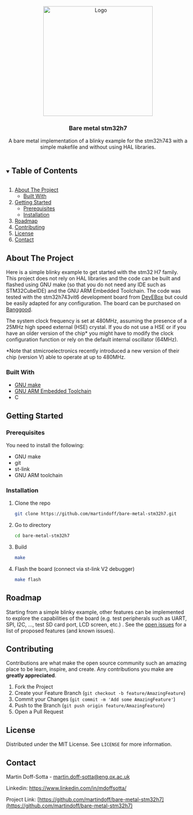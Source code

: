 <!-- PROJECT LOGO -->
<br />
<p align="center">
   <img src="https://github.com/mcauser/MCUDEV_DEVEBOX_H7XX_M/blob/master/docs/STM32H7XX_M.jpg" alt="Logo" width="300" height="300">

  <h3 align="center">Bare metal stm32h7</h3>

  <p align="center">
    A bare metal implementation of a blinky example for the stm32h743 with a simple makefile and without using HAL libraries. 
    <br />
    
  </p>
  
  
</p>



<!-- TABLE OF CONTENTS -->
<details open="open">
  <summary><h2 style="display: inline-block">Table of Contents</h2></summary>
  <ol>
    <li>
      <a href="#about-the-project">About The Project</a>
      <ul>
        <li><a href="#built-with">Built With</a></li>
      </ul>
    </li>
    <li>
      <a href="#getting-started">Getting Started</a>
      <ul>
        <li><a href="#prerequisites">Prerequisites</a></li>
        <li><a href="#installation">Installation</a></li>
      </ul>
    </li>
    <li><a href="#roadmap">Roadmap</a></li>
    <li><a href="#contributing">Contributing</a></li>
    <li><a href="#license">License</a></li>
    <li><a href="#contact">Contact</a></li>
  </ol>
</details>



<!-- ABOUT THE PROJECT -->
## About The Project

Here is a simple blinky example to get started with the stm32 H7 family. This project does not rely on HAL libraries and the code can be built and flashed using GNU make (so that you do not need any IDE such as STM32CubeIDE) and the GNU ARM Embedded Toolchain. The code was tested with the stm32h743vit6 development board from <a href="https://github.com/mcauser/MCUDEV_DEVEBOX_H7XX_M">DevEBox</a> but could be easily adapted for any configuration. The board can be purchased on  <a href="https://www.banggood.com/STM32H750VBT6-or-STM32H743VIT6-STM32H7-Development-Board-STM32-System-Board-M7-Core-Board-TFT-Interface-with-USB-Cable-p-1661383.html?cur_warehouse=CN&ID=6288383">Banggood</a>. 

The system clock frequency is set at 480MHz, assuming the presence of a 25MHz high speed external (HSE) crystal. If you do not use a HSE or if you have an older version of the chip* you might have to modify the clock configuration function or rely on the default internal oscillator (64MHz).  

*Note that stmicroelectronics recently introduced a new version of their chip (version V) able to operate at up to 480MHz.


### Built With

* [GNU make](https://www.gnu.org/software/make/)
* [GNU ARM Embedded Toolchain](https://developer.arm.com/tools-and-software/open-source-software/developer-tools/gnu-toolchain/gnu-rm/downloads)
* C



<!-- GETTING STARTED -->
## Getting Started


### Prerequisites

You need to install the following:
* GNU make
* git 
* st-link 
* GNU ARM toolchain 

### Installation

1. Clone the repo
   ```sh
   git clone https://github.com/martindoff/bare-metal-stm32h7.git
   ```
2. Go to directory 
   ```sh
   cd bare-metal-stm32h7
   ```
3. Build
   ```sh
   make
   ```
3. Flash the board (connect via st-link V2 debugger) 
   ```sh
   make flash
   ```

<!-- ROADMAP -->
## Roadmap

Starting from a simple blinky example, other features can be implemented to explore the capabilities of the board (e.g. test peripherals such as UART, SPI, I2C, ..., test SD card port, LCD screen, etc.) . 
See the [open issues](https://github.com/martindoff/bare-metal-stm32h7/issues) for a list of proposed features (and known issues).



<!-- CONTRIBUTING -->
## Contributing

Contributions are what make the open source community such an amazing place to be learn, inspire, and create. Any contributions you make are **greatly appreciated**.

1. Fork the Project
2. Create your Feature Branch (`git checkout -b feature/AmazingFeature`)
3. Commit your Changes (`git commit -m 'Add some AmazingFeature'`)
4. Push to the Branch (`git push origin feature/AmazingFeature`)
5. Open a Pull Request



<!-- LICENSE -->
## License

Distributed under the MIT License. See `LICENSE` for more information.



<!-- CONTACT -->
## Contact

Martin Doff-Sotta - martin.doff-sotta@eng.ox.ac.uk

Linkedin: https://www.linkedin.com/in/mdoffsotta/

Project Link: [https://github.com/martindoff/bare-metal-stm32h7](https://github.com/martindoff/bare-metal-stm32h7)





<!-- MARKDOWN LINKS & IMAGES -->
<!-- https://www.markdownguide.org/basic-syntax/#reference-style-links -->
[contributors-shield]: https://img.shields.io/github/contributors/github_username/repo.svg?style=for-the-badge
[contributors-url]: https://github.com/github_username/repo/graphs/contributors
[forks-shield]: https://img.shields.io/github/forks/github_username/repo.svg?style=for-the-badge
[forks-url]: https://github.com/github_username/repo/network/members
[stars-shield]: https://img.shields.io/github/stars/github_username/repo.svg?style=for-the-badge
[stars-url]: https://github.com/github_username/repo/stargazers
[issues-shield]: https://img.shields.io/github/issues/github_username/repo.svg?style=for-the-badge
[issues-url]: https://github.com/github_username/repo/issues
[license-shield]: https://img.shields.io/github/license/github_username/repo.svg?style=for-the-badge
[license-url]: https://github.com/github_username/repo/blob/master/LICENSE.txt
[linkedin-shield]: https://img.shields.io/badge/-LinkedIn-black.svg?style=for-the-badge&logo=linkedin&colorB=555
[linkedin-url]: https://linkedin.com/in/github_username

